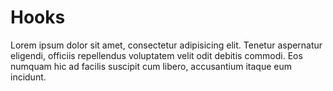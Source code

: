 # Hooks

Lorem ipsum dolor sit amet, consectetur adipisicing elit. Tenetur aspernatur eligendi, officiis repellendus voluptatem velit odit debitis commodi. Eos numquam hic ad facilis suscipit cum libero, accusantium itaque eum incidunt.

